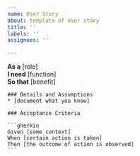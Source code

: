 ```yaml
---
name: User Story
about: template of user story
title: ''
labels: ''
assignees: ''

---
```


**As a** [role]  
    **I need** [function]  
    **So that** [benefit]  
      
    ### Details and Assumptions
    * [document what you know]
      
    ### Acceptance Criteria  
      
    ```gherkin
    Given [some context]
    When [certain action is taken]
    Then [the outcome of action is observed]
    ```
